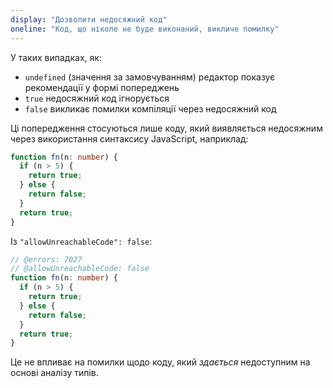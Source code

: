 ```yaml
---
display: "Дозволити недосяжний код"
oneline: "Код, що ніколе не буде виконаний, викличе помилку"
---
```


У таких випадках, як:

- `undefined` (значення за замовчуванням) редактор показує рекомендації у формі попереджень
- `true` недосяжний код ігнорується
- `false` викликає помилки компіляції через недосяжний код

Ці попередження стосуються лише коду, який виявляється недосяжним через використання синтаксису JavaScript, наприклад:

```ts
function fn(n: number) {
  if (n > 5) {
    return true;
  } else {
    return false;
  }
  return true;
}
```

Із `"allowUnreachableCode": false`:

```ts twoslash
// @errors: 7027
// @allowUnreachableCode: false
function fn(n: number) {
  if (n > 5) {
    return true;
  } else {
    return false;
  }
  return true;
}
```

Це не впливає на помилки щодо коду, який _здається_ недоступним на основі аналізу типів.
